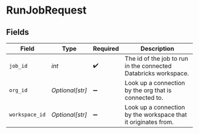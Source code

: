 # RunJobRequest


## Fields

| Field                                                           | Type                                                            | Required                                                        | Description                                                     |
| --------------------------------------------------------------- | --------------------------------------------------------------- | --------------------------------------------------------------- | --------------------------------------------------------------- |
| `job_id`                                                        | *int*                                                           | :heavy_check_mark:                                              | The id of the job to run in the connected Databricks workspace. |
| `org_id`                                                        | *Optional[str]*                                                 | :heavy_minus_sign:                                              | Look up a connection by the org that is connected to.           |
| `workspace_id`                                                  | *Optional[str]*                                                 | :heavy_minus_sign:                                              | Look up a connection by the workspace that it originates from.  |